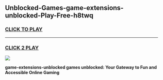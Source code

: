 
## Unblocked-Games-game-extensions-unblocked-Play-Free-h8twq
<h3>
<a href="https://premium76.site?title=game-extensions-unblocked&ref=18A">CLICK TO PLAY</a></h3>
<hr>

<h3>
<a href="https://premium76.site?title=game-extensions-unblocked&ref=18A">CLICK 2 PLAY</a>
  
</h3>

<a href="https://premium76.site?title=game-extensions-unblocked&ref=18A"><img src="https://clearcache.store/games.png"></a>


**game-extensions-unblocked games unblocked: Your Gateway to Fun and Accessible Online Gaming**
